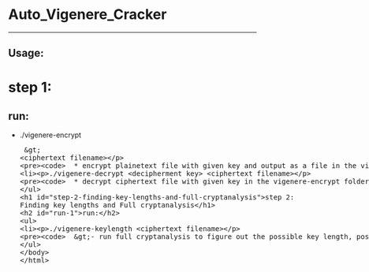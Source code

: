 # Auto_Vigenere_Cracker

---
Usage:
---

# step 1:

## run:
* ./vigenere-encrypt <encipherment key> <plaintext filename> > <ciphertext filename>
		
		* encrypt plainetext file with given key and output as a file in the vigenere-encrypt folder
		
* ./vigenere-decrypt <decipherment key> <ciphertext filename>
		
		* decrypt ciphertext file with given key in the vigenere-encrypt folder

# step 2: Finding key lengths and Full cryptanalysis
## run:
* ./vigenere-keylength <ciphertext filename>
		
		>- run full cryptanalysis to figure out the possible key length, possbile key and decrypted ciphertext

